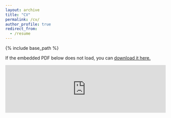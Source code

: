 ```yaml
---
layout: archive
title: "CV"
permalink: /cv/
author_profile: true
redirect_from:
  - /resume
---
```


{% include base_path %}


If the embedded PDF below does not load, you can <u><a href="https://stuartgeiger.com/geiger-cv.pdf">download it here.</a></u> <br/> 

 
 <embed src="https://stuartgeiger.com/geiger-cv.pdf" type="application/pdf" width="100%" /></div>
